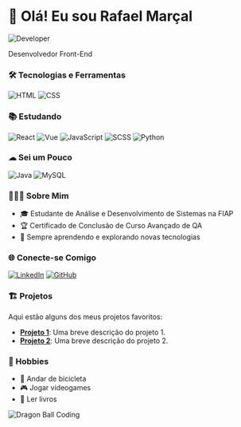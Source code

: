 # 👋 Olá! Eu sou Rafael Marçal

![Developer](https://media.giphy.com/media/qgQUggAC3Pfv687qPC/giphy.gif)

Desenvolvedor Front-End 

### 🛠️ Tecnologias e Ferramentas

![HTML](https://img.shields.io/badge/HTML5-E34F26?style=for-the-badge&logo=html5&logoColor=white)
![CSS](https://img.shields.io/badge/CSS3-1572B6?style=for-the-badge&logo=css3&logoColor=white)

### 📚 Estudando

![React](https://img.shields.io/badge/React-20232A?style=for-the-badge&logo=react&logoColor=61DAFB)
![Vue](https://img.shields.io/badge/Vue.js-4FC08D?style=for-the-badge&logo=vue.js&logoColor=white)
![JavaScript](https://img.shields.io/badge/JavaScript-F7DF1E?style=for-the-badge&logo=javascript&logoColor=black)
![SCSS](https://img.shields.io/badge/SCSS-CC6699?style=for-the-badge&logo=sass&logoColor=white)
![Python](https://img.shields.io/badge/Python-3776AB?style=for-the-badge&logo=python&logoColor=white)

### ☁ Sei um Pouco

![Java](https://img.shields.io/badge/Java-ED8B00?style=for-the-badge&logo=java&logoColor=white)
![MySQL](https://img.shields.io/badge/MySQL-4479A1?style=for-the-badge&logo=mysql&logoColor=white)

### 👨🏼‍🎓 Sobre Mim

- 🎓 Estudante de Análise e Desenvolvimento de Sistemas na FIAP
- 🏆 Certificado de Conclusão de Curso Avançado de QA
- 🌱 Sempre aprendendo e explorando novas tecnologias

### 🌐 Conecte-se Comigo

[![LinkedIn](https://img.shields.io/badge/LinkedIn-0077B5?style=for-the-badge&logo=linkedin&logoColor=white)](https://www.linkedin.com/in/rafael-pincinato-siegrist-mar%C3%A7al-a19246276?utm_source=share&utm_campaign=share_via&utm_content=profile&utm_medium=android_app)
[![GitHub](https://img.shields.io/badge/GitHub-100000?style=for-the-badge&logo=github&logoColor=white)](https://github.com/Rafaelz7)

### 🏗️ Projetos

Aqui estão alguns dos meus projetos favoritos:

- **[Projeto 1](https://github.com/seu-usuario/projeto1)**: Uma breve descrição do projeto 1.
- **[Projeto 2](https://github.com/seu-usuario/projeto2)**: Uma breve descrição do projeto 2.

### 🎨 Hobbies

- 🚴 Andar de bicicleta
- 🎮 Jogar videogames
- 📖 Ler livros


![Dragon Ball Coding](https://media.giphy.com/media/DzeKll1HYxiYo/giphy.gif?cid=ecf05e47sqqigl3dsk89pzpk6p3dxeh0t712l0nsfmwv8vli&ep=v1_gifs_search&rid=giphy.gif&ct=g)

